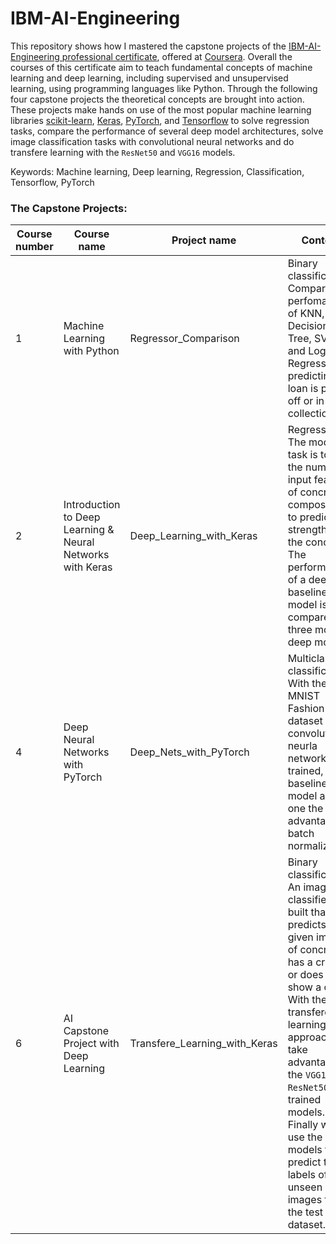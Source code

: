 # IBM-AI-Engineering

This repository shows how I mastered the capstone projects of the [IBM-AI-Engineering professional certificate](https://www.coursera.org/professional-certificates/ai-engineer), offered at [Coursera](https://www.coursera.org/). Overall the courses of this certificate aim to teach fundamental concepts of machine learning and deep learning, including supervised and unsupervised learning, using programming languages like Python. Through the following four capstone projects the theoretical concepts are brought into action. These projects make hands on use of the most popular machine learning libraries  [scikit-learn](https://scikit-learn.org/stable/), [Keras](https://keras.io/), [PyTorch](https://pytorch.org/), and [Tensorflow](https://www.tensorflow.org/) to solve regression tasks, compare the performance of several deep model architectures, solve image classification tasks with convolutional neural networks and do transfere learning with the <code>ResNet50</code> and <code>VGG16</code> models. 

Keywords: Machine learning, Deep learning, Regression, Classification, Tensorflow, PyTorch 

### The Capstone Projects: 
| Course number | Course name | Project name | Content
| --- | --- | --- | --- |
| 1 | Machine Learning with Python | Regressor_Comparison | Binary classification: Compare the perfomance of KNN, Decision Tree, SVM and Logistic Regressor in predicting if a loan is paid off or in collection. 
| 2 | Introduction to Deep Learning & Neural Networks with Keras | Deep_Learning_with_Keras | Regression: The models task is to use the numeric input features of concrete composition to predict the strength of the concrete. The performance of a deep baseline model is compared to three more deep models.
| 4 | Deep Neural Networks with PyTorch | Deep_Nets_with_PyTorch | Multiclass classification: With the MNIST Fashion dataset two convolutional neurla networks are trained, a baseline model and one the takes advantage of batch normalization.
| 6 | AI Capstone Project with Deep Learning | Transfere_Learning_with_Keras | Binary classification: An image classifier is built that predicts if a given image of concrete has a crack or does not show a crack. With the transfere learning approach we take advantage of the <code>VGG16</code> and <code>ResNet50</code> pre-trained models. Finally we use the models to predict the labels of unseen images from the test dataset.


 
